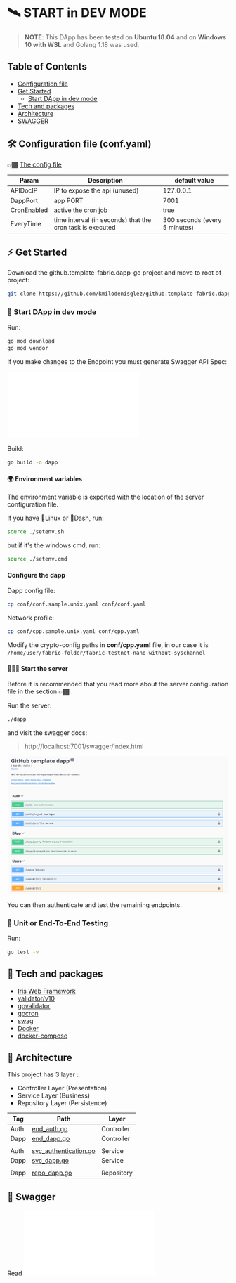 # 🛰 START in DEV MODE

> **NOTE**: This DApp has been tested on **Ubuntu 18.04** and on **Windows 10 with WSL** and Golang 1.18 was used.

## Table of Contents

- [Configuration file](#config_file)
- [Get Started](#get_started)
    * [Start DApp in dev mode](#dev_ways)
- [Tech and packages](#tech)
- [Architecture](#arch)
- [SWAGGER](#swagger)

## 🛠️️ Configuration file (conf.yaml) <a name="config_file"></a>

👉🏾 [The config file](/conf/conf.sample.unix.yaml)

| Param       | Description                                               | default value                 |
|-------------|-----------------------------------------------------------|-------------------------------|
| APIDocIP    | IP to expose the api (unused)                             | 127.0.0.1                     |
| DappPort    | app PORT                                                  | 7001                          |
| CronEnabled | active the cron job                                       | true                          |
| EveryTime   | time interval (in seconds) that the cron task is executed | 300 seconds (every 5 minutes) |

## ⚡ Get Started <a name="get_started"></a>

Download the github.template-fabric.dapp-go project and move to root of project:

```bash
git clone https://github.com/kmilodenisglez/github.template-fabric.dapp-go.git && cd github.template-fabric.dapp-go 
```

### 🚀 Start DApp in dev mode <a name="dev_ways"></a>

Run:
```bash
go mod download
go mod vendor
```

If you make changes to the Endpoint you must generate Swagger API Spec:

![swagger doc](/docs/swagger.md)

Build:

```bash
go build -o dapp
```

#### 🌍 Environment variables

The environment variable is exported with the location of the server configuration file.

If you have 🐧Linux or 🍎Dash, run:

```bash
source ./setenv.sh
```

but if it's the windows cmd, run:

```bash
source ./setenv.cmd
```

#### Configure the dapp

Dapp config file:
```bash
cp conf/conf.sample.unix.yaml conf/conf.yaml
```

Network profile:
```bash
cp conf/cpp.sample.unix.yaml conf/cpp.yaml
```

Modify the crypto-config paths in __conf/cpp.yaml__ file, in our case it is `/home/user/fabric-folder/fabric-testnet-nano-without-syschannel` 

#### 🏃🏽‍♂️ Start the server

Before it is recommended that you read more about the server configuration file in the section 👉🏾 .

Run the server:

```bash
./dapp
```

and visit the swagger docs:

> http://localhost:7001/swagger/index.html

![swagger ui](/docs/images/swagger-ui.png)

You can then authenticate and test the remaining endpoints.

### 🧪 Unit or End-To-End Testing

Run:

```bash
go test -v
```

## 🔨 Tech and packages <a name="tech"></a>

* [Iris Web Framework](https://github.com/kataras/iris)
* [validator/v10](https://github.com/go-playground/validator)
* [govalidator](https://github.com/asaskevich/govalidator)
* [gocron](https://github.com/go-co-op/gocron)
* [swag](https://github.com/swaggo/swag)
* [Docker](https://docs.docker.com)
* [docker-compose](https://docs.docker.com/compose/)

## 📐 Architecture <a name="arch"></a>

This project has 3 layer :

- Controller Layer (Presentation)
- Service Layer (Business)
- Repository Layer (Persistence)

| Tag  | Path                                                         | Layer      |
|------|--------------------------------------------------------------|------------|
| Auth | [end_auth.go](/api/endpoints/end_auth.go)                    | Controller |
| Dapp | [end_dapp.go](/api/endpoints/end_dapp.go)                    | Controller |
|      |                                                              |            |
| Auth | [svc_authentication.go](/service/auth/svc_authentication.go) | Service    |
| Dapp | [svc_dapp.go](/service/svc_dapp.go)                          | Service    |
|      |                                                              |            |
| Dapp | [repo_dapp.go](/repo/repo_dapp.go)                           | Repository |

## 📐 Swagger <a name="swagger"></a>

Read ![swagger doc](/docs/swagger.md)